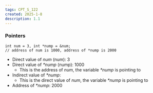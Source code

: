 ```yaml
---
tags: CPT_S_122
created: 2025-1-8
description: 1.1
---
```


### Pointers

```
int num = 3, int *nump = &num;
// address of num is 1000, address of *nump is 2000
```

- Direct value of *num* (num): 3
- Direct value of *\*nump* (nump): 1000
	- This is the address of *num*, the variable *\*nump* is pointing to
- Indirect value of *\*nump*: 
	- This is the direct value of *num*, the variable *\*nump* is pointing to
- Address of *\*nump*: 2000